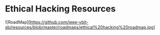 # Ethical Hacking Resources

![RoadMap][https://github.com/ieee-vbit-sb/resources/blob/master/roadmaps/ethical%20hacking%20roadmap.jpg]
